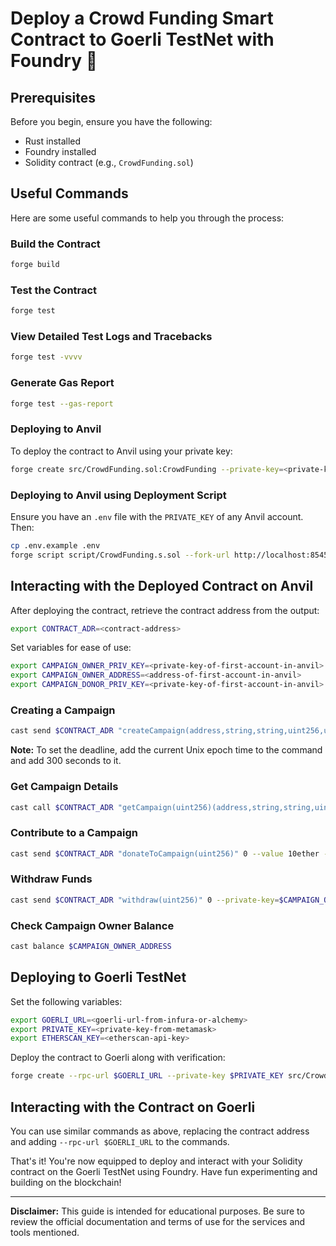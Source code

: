 # Deploy a Crowd Funding Smart Contract to Goerli TestNet with Foundry 🚀

## Prerequisites

Before you begin, ensure you have the following:

- Rust installed
- Foundry installed
- Solidity contract (e.g., `CrowdFunding.sol`)

## Useful Commands

Here are some useful commands to help you through the process:

### Build the Contract

```bash
forge build
```

### Test the Contract

```bash
forge test
```

### View Detailed Test Logs and Tracebacks

```bash
forge test -vvvv
```

### Generate Gas Report

```bash
forge test --gas-report
```

### Deploying to Anvil

To deploy the contract to Anvil using your private key:

```bash
forge create src/CrowdFunding.sol:CrowdFunding --private-key=<private-key-from-anvil>
```

### Deploying to Anvil using Deployment Script

Ensure you have an `.env` file with the `PRIVATE_KEY` of any Anvil account. Then:

```bash
cp .env.example .env
forge script script/CrowdFunding.s.sol --fork-url http://localhost:8545 --broadcast
```

## Interacting with the Deployed Contract on Anvil

After deploying the contract, retrieve the contract address from the output:

```bash
export CONTRACT_ADR=<contract-address>
```

Set variables for ease of use:

```bash
export CAMPAIGN_OWNER_PRIV_KEY=<private-key-of-first-account-in-anvil>
export CAMPAIGN_OWNER_ADDRESS=<address-of-first-account-in-anvil>
export CAMPAIGN_DONOR_PRIV_KEY=<private-key-of-first-account-in-anvil>
```

### Creating a Campaign

```bash
cast send $CONTRACT_ADR "createCampaign(address,string,string,uint256,uint256,string)" $CAMPAIGN_OWNER_ADDRESS "Campaign 1" "Campaign 1 Description" 10ether <current-epoch-time + 300> "https://i.kym-cdn.com/photos/images/newsfeed/002/205/307/1f7.jpg" --private-key=$CAMPAIGN_OWNER_PRIV_KEY
```

**Note:** To set the deadline, add the current Unix epoch time to the command and add 300 seconds to it.

### Get Campaign Details

```bash
cast call $CONTRACT_ADR "getCampaign(uint256)(address,string,string,uint256,uint256,uint256,string)" 0
```

### Contribute to a Campaign

```bash
cast send $CONTRACT_ADR "donateToCampaign(uint256)" 0 --value 10ether --private-key=$CAMPAIGN_DONOR_PRIV_KEY
```

### Withdraw Funds

```bash
cast send $CONTRACT_ADR "withdraw(uint256)" 0 --private-key=$CAMPAIGN_OWNER_PRIV_KEY
```

### Check Campaign Owner Balance

```bash
cast balance $CAMPAIGN_OWNER_ADDRESS
```

## Deploying to Goerli TestNet

Set the following variables:

```bash
export GOERLI_URL=<goerli-url-from-infura-or-alchemy>
export PRIVATE_KEY=<private-key-from-metamask>
export ETHERSCAN_KEY=<etherscan-api-key>
```

Deploy the contract to Goerli along with verification:

```bash
forge create --rpc-url $GOERLI_URL --private-key $PRIVATE_KEY src/CrowdFunding.sol:CrowdFunding --etherscan-api-key $ETHERSCAN_KEY --verify
```

## Interacting with the Contract on Goerli

You can use similar commands as above, replacing the contract address and adding `--rpc-url $GOERLI_URL` to the commands.

That's it! You're now equipped to deploy and interact with your Solidity contract on the Goerli TestNet using Foundry. Have fun experimenting and building on the blockchain!

---

**Disclaimer:** This guide is intended for educational purposes. Be sure to review the official documentation and terms of use for the services and tools mentioned.
